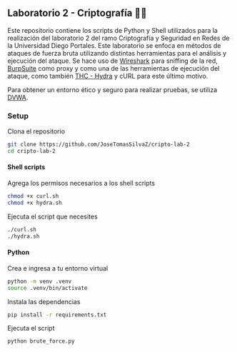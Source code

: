 ## Laboratorio 2 - Criptografía 🐍🦈

Este repositorio contiene los scripts de Python y Shell utilizados para la realización del laboratorio 2 del ramo Criptografía y Seguridad en Redes de la Universidad Diego Portales.
Este laboratorio se enfoca en métodos de ataques de fuerza bruta utilizando distintas herramientas para el análisis y ejecución del ataque.
Se hace uso de [Wireshark](https://www.wireshark.org/download.html) para sniffing de la red, [BurpSuite](https://portswigger.net/burp) como proxy y como una de las herramientas de ejecución del ataque, como también [THC - Hydra](https://github.com/vanhauser-thc/thc-hydra) y cURL para este último motivo. 

Para obtener un entorno ético y seguro para realizar pruebas, se utiliza [DVWA](https://github.com/digininja/DVWA).

### Setup

Clona el repositorio

```bash
git clone https://github.com/JoseTomasSilvaZ/cripto-lab-2
cd cripto-lab-2
```
#### Shell scripts

Agrega los permisos necesarios a los shell scripts

```bash
chmod +x curl.sh
chmod +x hydra.sh
```

Ejecuta el script que necesites

```bash
./curl.sh
./hydra.sh
```

#### Python

Crea e ingresa a tu entorno virtual

```bash
python -m venv .venv
source .venv/bin/activate
```

Instala las dependencias 

```bash
pip install -r requirements.txt
```

Ejecuta el script

```bash
python brute_force.py
```